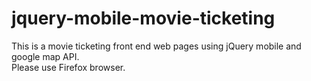 # jquery-mobile-movie-ticketing
This is a movie ticketing front end web pages using jQuery mobile and google map API.  
Please use Firefox browser. 


